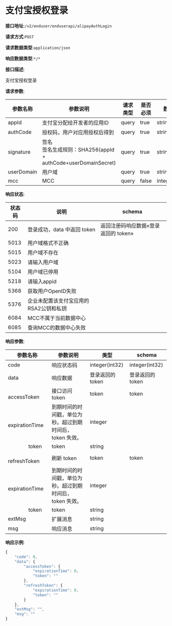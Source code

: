 # 支付宝授权登录


**接口地址**:`/v2/enduser/enduserapi/alipayAuthLogin`


**请求方式**:`POST`


**请求数据类型**:`application/json`


**响应数据类型**:`*/*`


**接口描述**:<p>支付宝授权登录</p>


**请求参数**:


| 参数名称   | 参数说明                                                     | 请求类型 | 是否必须 | 数据类型       | schema |
| ---------- | ------------------------------------------------------------ | -------- | -------- | -------------- | ------ |
| appId      | 支付宝分配给开发者的应用ID                                   | query    | true     | string         |        |
| authCode   | 授权码，用户对应用授权后得到                                 | query    | true     | string         |        |
| signature  | 签名<br/>签名生成规则：SHA256(appId + authCode+userDomainSecret) | query    | true     | string         |        |
| userDomain | 用户域                                                       | query    | true     | string         |        |
| mcc        | MCC                                                          | query    | false    | integer(int32) |        |


**响应状态**:


| 状态码 | 说明                                   | schema                               |
| ------ | -------------------------------------- | ------------------------------------ |
| 200    | 登录成功，data 中返回 token            | 返回注册码响应数据«登录返回的 token» |
| 5013   | 用户域格式不正确                       |                                      |
| 5015   | 用户域不存在                           |                                      |
| 5023   | 请输入用户域                           |                                      |
| 5104   | 用户域已停用                           |                                      |
| 5218   | 请输入appid                            |                                      |
| 5368   | 获取用户OpenID失败                     |                                      |
| 5376   | 企业未配置该支付宝应用的RSA2公钥和私钥 |                                      |
| 6084   | MCC不属于当前数据中心                  |                                      |
| 6085   | 查询MCC的数据中心失败                  |                                      |


**响应参数**:


| 参数名称                               | 参数说明                                                 | 类型             | schema           |
| -------------------------------------- | -------------------------------------------------------- | ---------------- | ---------------- |
| code                                   | 响应状态码                                               | integer(int32)   | integer(int32)   |
| data                                   | 响应数据                                                 | 登录返回的 token | 登录返回的 token |
| &emsp;&emsp;accessToken                | 接口访问 token                                           | token            | token            |
| &emsp;&emsp;&emsp;&emsp;expirationTime | 到期时间的时间戳，单位为秒。超过到期时间后，token 失效。 | integer          |                  |
| &emsp;&emsp;&emsp;&emsp;token          | token                                                    | string           |                  |
| &emsp;&emsp;refreshToken               | 刷新 token                                               | token            | token            |
| &emsp;&emsp;&emsp;&emsp;expirationTime | 到期时间的时间戳，单位为秒。超过到期时间后，token 失效。 | integer          |                  |
| &emsp;&emsp;&emsp;&emsp;token          | token                                                    | string           |                  |
| extMsg                                 | 扩展消息                                                 | string           |                  |
| msg                                    | 响应消息                                                 | string           |                  |


**响应示例**:
```javascript
{
	"code": 0,
	"data": {
		"accessToken": {
			"expirationTime": 0,
			"token": ""
		},
		"refreshToken": {
			"expirationTime": 0,
			"token": ""
		}
	},
	"extMsg": "",
	"msg": ""
}
```
